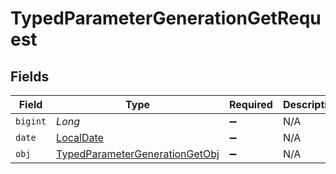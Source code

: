 # TypedParameterGenerationGetRequest


## Fields

| Field                                                                                       | Type                                                                                        | Required                                                                                    | Description                                                                                 |
| ------------------------------------------------------------------------------------------- | ------------------------------------------------------------------------------------------- | ------------------------------------------------------------------------------------------- | ------------------------------------------------------------------------------------------- |
| `bigint`                                                                                    | *Long*                                                                                      | :heavy_minus_sign:                                                                          | N/A                                                                                         |
| `date`                                                                                      | [LocalDate](https://docs.oracle.com/javase/8/docs/api/java/time/LocalDate.html)             | :heavy_minus_sign:                                                                          | N/A                                                                                         |
| `obj`                                                                                       | [TypedParameterGenerationGetObj](../../models/operations/TypedParameterGenerationGetObj.md) | :heavy_minus_sign:                                                                          | N/A                                                                                         |